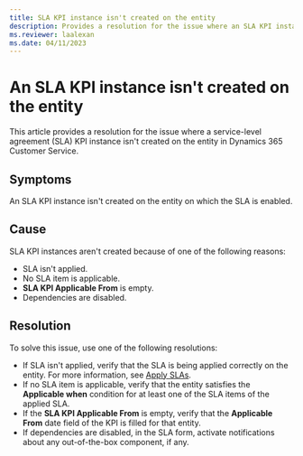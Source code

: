 ```yaml
---
title: SLA KPI instance isn't created on the entity
description: Provides a resolution for the issue where an SLA KPI instance isn't created on the entity in Dynamics 365 Customer Service.
ms.reviewer: laalexan
ms.date: 04/11/2023
---
```

# An SLA KPI instance isn't created on the entity

This article provides a resolution for the issue where a service-level agreement (SLA) KPI instance isn't created on the entity in Dynamics 365 Customer Service.


## Symptoms

An SLA KPI instance isn't created on the entity on which the SLA is enabled.

## Cause

SLA KPI instances aren't created because of one of the following reasons:

- SLA isn't applied.
- No SLA item is applicable.
- **SLA KPI Applicable From** is empty.
- Dependencies are disabled.

## Resolution

To solve this issue, use one of the following resolutions:

- If SLA isn't applied, verify that the SLA is being applied correctly on the entity. For more information, see [Apply SLAs](/dynamics365/customer-service/apply-slas).
- If no SLA item is applicable, verify that the entity satisfies the **Applicable when** condition for at least one of the SLA items of the applied SLA.
- If the **SLA KPI Applicable From** is empty, verify that the **Applicable From** date field of the KPI is filled for that entity.
- If dependencies are disabled, in the SLA form, activate notifications about any out-of-the-box component, if any.
